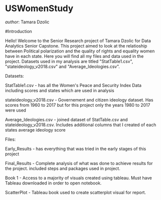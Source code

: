 # USWomenStudy

*author*: Tamara Dzolic

#Introduction

Hello! Welcome to the Senior Research project of Tamara Dzolic for Data Analytics Senior Capstone. This project aimed to look at the relatioship between Political polarization and the quality of rights and equality women have in each state. Here you will find all my files and data used in the project. Datasets used in my analysis are titled "StatTable1.csv", "stateideology_v2018.csv" and "Average_Ideologies.csv".


Datasets:

StatTable1.csv - has all the Women's Peace and Security Index Data including scores and states which are used in analysis

stateideology_v2018.csv - Governement and citizen ideology dataset. Has scores from 1960 to 2017 but for this project only the years 1980 to 2017 were used

Average_Ideologies.csv - joined dataset of StatTable.csv and stateideology_v2018.csv. Includes additional columns that I created of each states average ideology score


Files:

Early_Results - has everything that was tried in the early stages of this project

Final_Results - Complete analysis of what was done to achieve results for the project. included steps and packages used in project.

Book 1 - Access to a majority of visuals created using tableau. Must have Tableau downloaded in order to open notebook.

ScatterPlot - Tableau book used to create scatterplot visual for report.




